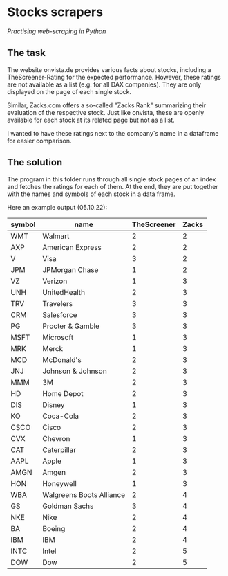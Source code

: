 # Stocks scrapers
*Practising web-scraping in Python*

## The task
The website onvista.de provides various facts about stocks, 
including a TheScreener-Rating for the expected performance.
However, these ratings are not available as a list (e.g. for all 
DAX companies). They are only displayed on the page of each single stock.

Similar, Zacks.com offers a so-called "Zacks Rank" summarizing their
evaluation of the respective stock. Just like onvista, these are
openly available for each stock at its related page but not as a list.

I wanted to have these ratings next to the company´s name in a dataframe 
for easier comparison. 

## The solution
The program in this folder runs through all single stock pages of an index
and fetches the ratings for each of them. At the end, they are put together
with the names and symbols of each stock in a data frame.

Here an example output (05.10.22):

| symbol | name                     | TheScreener | Zacks |
|--------|--------------------------|-------------|-------|
| WMT    | Walmart                  | 2           | 2     |
| AXP    | American Express         | 2           | 2     |
| V      | Visa                     | 3           | 2     |
| JPM    | JPMorgan Chase           | 1           | 2     |
| VZ     | Verizon                  | 1           | 3     |
| UNH    | UnitedHealth             | 2           | 3     |
| TRV    | Travelers                | 3           | 3     |
| CRM    | Salesforce               | 3           | 3     |
| PG     | Procter & Gamble         | 3           | 3     |
| MSFT   | Microsoft                | 1           | 3     |
| MRK    | Merck                    | 1           | 3     |
| MCD    | McDonald's               | 2           | 3     |
| JNJ    | Johnson & Johnson        | 2           | 3     |
| MMM    | 3M                       | 2           | 3     |
| HD     | Home Depot               | 2           | 3     |
| DIS    | Disney                   | 1           | 3     |
| KO     | Coca-Cola                | 2           | 3     |
| CSCO   | Cisco                    | 2           | 3     |
| CVX    | Chevron                  | 1           | 3     |
| CAT    | Caterpillar              | 2           | 3     |
| AAPL   | Apple                    | 1           | 3     |
| AMGN   | Amgen                    | 2           | 3     |
| HON    | Honeywell                | 1           | 3     |
| WBA    | Walgreens Boots Alliance | 2           | 4     |
| GS     | Goldman Sachs            | 3           | 4     |
| NKE    | Nike                     | 2           | 4     |
| BA     | Boeing                   | 2           | 4     |
| IBM    | IBM                      | 2           | 4     |
| INTC   | Intel                    | 2           | 5     |
| DOW    | Dow                      | 2           | 5     |
